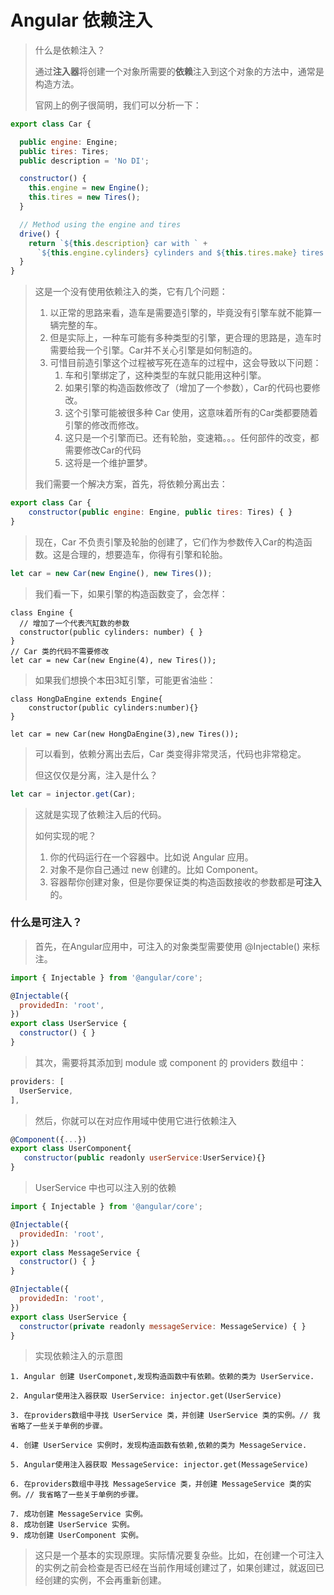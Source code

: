 # Angular 依赖注入

> 什么是依赖注入？
>
> 通过**注入器**将创建一个对象所需要的**依赖**注入到这个对象的方法中，通常是构造方法。
>
> 官网上的例子很简明，我们可以分析一下：

```js
export class Car {

  public engine: Engine;
  public tires: Tires;
  public description = 'No DI';

  constructor() {
    this.engine = new Engine();
    this.tires = new Tires();
  }

  // Method using the engine and tires
  drive() {
    return `${this.description} car with ` +
      `${this.engine.cylinders} cylinders and ${this.tires.make} tires.`;
  }
}
```

> 这是一个没有使用依赖注入的类，它有几个问题：
>
> 1. 以正常的思路来看，造车是需要造引擎的，毕竟没有引擎车就不能算一辆完整的车。
> 2. 但是实际上，一种车可能有多种类型的引擎，更合理的思路是，造车时需要给我一个引擎。Car并不关心引擎是如何制造的。
> 3. 可惜目前造引擎这个过程被写死在造车的过程中，这会导致以下问题：
>    1. 车和引擎绑定了，这种类型的车就只能用这种引擎。
>    2. 如果引擎的构造函数修改了（增加了一个参数），Car的代码也要修改。
>    3. 这个引擎可能被很多种 Car 使用，这意味着所有的Car类都要随着引擎的修改而修改。
>    4. 这只是一个引擎而已。还有轮胎，变速箱。。。任何部件的改变，都需要修改Car的代码
>    5. 这将是一个维护噩梦。
>
> 我们需要一个解决方案，首先，将依赖分离出去：

```js
export class Car {
	constructor(public engine: Engine, public tires: Tires) { }
}
```

> 现在，Car 不负责引擎及轮胎的创建了，它们作为参数传入Car的构造函数。这是合理的，想要造车，你得有引擎和轮胎。

```js
let car = new Car(new Engine(), new Tires());
```

> 我们看一下，如果引擎的构造函数变了，会怎样：

```
class Engine {
  // 增加了一个代表汽缸数的参数
  constructor(public cylinders: number) { }
}
// Car 类的代码不需要修改
let car = new Car(new Engine(4), new Tires());
```

> 如果我们想换个本田3缸引擎，可能更省油些：

```
class HongDaEngine extends Engine{
    constructor(public cylinders:number){}
}

let car = new Car(new HongDaEngine(3),new Tires());
```

> 可以看到，依赖分离出去后，Car 类变得非常灵活，代码也非常稳定。
>
> 但这仅仅是分离，注入是什么？

```js
let car = injector.get(Car);
```

> 这就是实现了依赖注入后的代码。
>
> 如何实现的呢？
>
> 1. 你的代码运行在一个容器中。比如说 Angular 应用。
> 2. 对象不是你自己通过 new 创建的。比如 Component。
> 3. 容器帮你创建对象，但是你要保证类的构造函数接收的参数都是**可注入**的。

### 什么是可注入？

> 首先，在Angular应用中，可注入的对象类型需要使用 @Injectable() 来标注。

```js
import { Injectable } from '@angular/core';

@Injectable({
  providedIn: 'root',
})
export class UserService {
  constructor() { }
}
```

> 其次，需要将其添加到 module 或 component 的 providers 数组中：

```js
providers: [
  UserService,
],
```

> 然后，你就可以在对应作用域中使用它进行依赖注入

```js
@Component({...})
export class UserComponent{
   constructor(public readonly userService:UserService){}
}
```

> UserService 中也可以注入别的依赖

```js
import { Injectable } from '@angular/core';

@Injectable({
  providedIn: 'root',
})
export class MessageService {
  constructor() { }
}

@Injectable({
  providedIn: 'root',
})
export class UserService {
  constructor(private readonly messageService: MessageService) { }
}
```

> 实现依赖注入的示意图

```
1. Angular 创建 UserComponet,发现构造函数中有依赖。依赖的类为 UserService.

2. Angular使用注入器获取 UserService: injector.get(UserService)

3. 在providers数组中寻找 UserService 类，并创建 UserService 类的实例。// 我省略了一些关于单例的步骤。

4. 创建 UserService 实例时，发现构造函数有依赖,依赖的类为 MessageService.

5. Angular使用注入器获取 MessageService: injector.get(MessageService)

6. 在providers数组中寻找 MessageService 类，并创建 MessageService 类的实例。// 我省略了一些关于单例的步骤。

7. 成功创建 MessageService 实例。
8. 成功创建 UserService 实例。
9. 成功创建 UserComponent 实例。
```

> 这只是一个基本的实现原理。实际情况要复杂些。比如，在创建一个可注入的实例之前会检查是否已经在当前作用域创建过了，如果创建过，就返回已经创建的实例，不会再重新创建。

